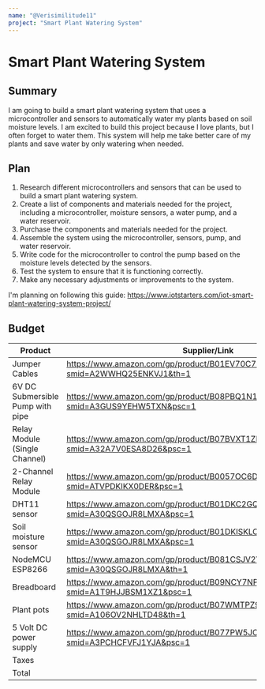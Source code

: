 ```yaml
---
name: "@Verisimilitude11"
project: "Smart Plant Watering System"
---
```


# Smart Plant Watering System

## Summary

I am going to build a smart plant watering system that uses a microcontroller and sensors to automatically water my plants based on soil moisture levels. I am excited to build this project because I love plants, but I often forget to water them. This system will help me take better care of my plants and save water by only watering when needed.

## Plan

1. Research different microcontrollers and sensors that can be used to build a smart plant watering system.
2. Create a list of components and materials needed for the project, including a microcontroller, moisture sensors, a water pump, and a water reservoir.
3. Purchase the components and materials needed for the project.
4. Assemble the system using the microcontroller, sensors, pump, and water reservoir.
5. Write code for the microcontroller to control the pump based on the moisture levels detected by the sensors.
6. Test the system to ensure that it is functioning correctly.
7. Make any necessary adjustments or improvements to the system.

I'm planning on following this guide: https://www.iotstarters.com/iot-smart-plant-watering-system-project/

## Budget

| Product         | Supplier/Link                         | Cost   |
| --------------- | ------------------------------------- | ------ |
| Jumper Cables | https://www.amazon.com/gp/product/B01EV70C78/ref=ox_sc_act_title_1?smid=A2WWHQ25ENKVJ1&th=1 | $6.98 |
| 6V DC Submersible Pump with pipe | https://www.amazon.com/gp/product/B08PBQ1N1G/ref=ox_sc_act_title_2?smid=A3GUS9YEHW5TXN&psc=1 | $11.39 |
| Relay Module (Single Channel) | https://www.amazon.com/gp/product/B07BVXT1ZK/ref=ox_sc_act_title_3?smid=A32A7V0ESA8D26&psc=1 | $8.99 |
| 2-Channel Relay Module | https://www.amazon.com/gp/product/B0057OC6D8/ref=sw_img_1?smid=ATVPDKIKX0DER&psc=1 | $7.39 |
| DHT11 sensor | https://www.amazon.com/gp/product/B01DKC2GQ0/ref=ox_sc_act_title_4?smid=A30QSGOJR8LMXA&psc=1 | $10.29 |
| Soil moisture sensor | https://www.amazon.com/gp/product/B01DKISKLO/ref=ox_sc_act_title_5?smid=A30QSGOJR8LMXA&psc=1 | $7.89 |
| NodeMCU ESP8266 | https://www.amazon.com/gp/product/B081CSJV2V/ref=ox_sc_act_title_6?smid=A30QSGOJR8LMXA&th=1 | $16.39 |
| Breadboard | https://www.amazon.com/gp/product/B09NCY7NP1/ref=ox_sc_act_title_1?smid=A1T9HJJBSM1XZ1&psc=1 | 12.99 |
| Plant pots | https://www.amazon.com/gp/product/B07WMTPZ94/ref=ox_sc_act_title_2?smid=A106OV2NHLTD48&th=1 | $25.99 |
| 5 Volt DC power supply | https://www.amazon.com/gp/product/B077PW5JC3/ref=ox_sc_act_title_1?smid=A3PCHCFVFJ1YJA&psc=1 | $12.99 |
| Taxes | | $11.50 |
| Total | | $125.40 |
